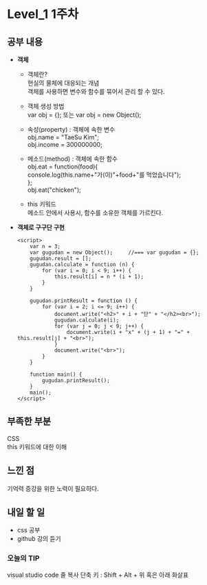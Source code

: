 # Level_1 1주차

## 공부 내용
- **객체**  
    - 객체란?  
    현실의 물체에 대응되는 개념  
    객체를 사용하면 변수와 함수를 묶어서 관리 할 수 있다.  
    
    - 객체 생성 방법  
    var obj = {}; 또는 var obj = new Object();  

    - 속성(property) : 객체에 속한 변수  
    obj.name = "TaeSu Kim";  
    obj.income = 300000000;  

    - 메소드(method) : 객체에 속한 함수  
    obj.eat = function(food){  
        console.log(this.name+"가(이)"+food+"를 먹었습니다");  
    };  
    obj.eat("chicken");  

    - this 키워드  
    메소드 안에서 사용시, 함수를 소유한 객체를 가르킨다.

- **객체로 구구단 구현**  
    ~~~
   <script>
        var n = 3;
        var gugudan = new Object();     //=== var gugudan = {};
        gugudan.result = [];
        gugudan.calculate = function (n) {
            for (var i = 0; i < 9; i++) {
                this.result[i] = n * (i + 1);
            }
        }

        gugudan.printResult = function () {
            for (var i = 2; i <= 9; i++) {
                document.write("<h2>" + i + "단" + "</h2><br>");
                gugudan.calculate(i);
                for (var j = 0; j < 9; j++) {
                    document.write(i + "x" + (j + 1) + "=" + this.result[j] + "<br>");
                }
                document.write("<br>");
            }
        }
        
        function main() {
            gugudan.printResult();
        }
        main();
    </script>
    ~~~

## 부족한 부분
CSS  
this 키워드에 대한 이해

## 느낀 점
기억력 증강을 위한 노력이 필요하다.

## 내일 할 일
- css 공부
- github 강의 듣기

### **오늘의 TIP**  
visual studio code 줄 복사 단축 키 : Shift + Alt + 위 혹은 아래 화살표  